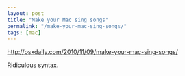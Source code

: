 ```yaml
---
layout: post
title: "Make your Mac sing songs"
permalink: "/make-your-mac-sing-songs/"
tags: [mac]
---
```


<a href="http://osxdaily.com/2010/11/09/make-your-mac-sing-songs/">http://osxdaily.com/2010/11/09/make-your-mac-sing-songs/</a>

Ridiculous syntax.

